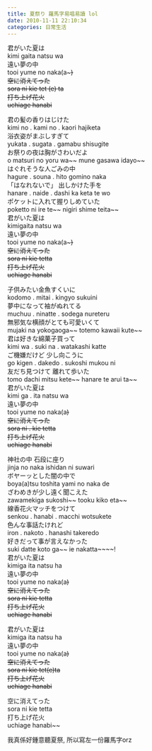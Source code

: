```yaml
---
title: 夏祭り 羅馬字易唱易讀 lol
date: 2010-11-11 22:10:34
categories: 日常生活
---
```


 君がいた夏は  
kimi gaita natsu wa  
遠い夢の中  
tooi yume no naka(a~~~)  
空に消えてった  
sora ni kie tet (e) ta  
打ち上げ花火  
uchiage hanabi~~  
  
  
君の髪の香りはじけた  
kimi no . kami no . kaori hajiketa  
浴衣姿がまぶしすぎて  
yukata . sugata . gamabu shisugite  
お祭りの夜は胸がさわいだよ  
o matsuri no yoru wa~~ mune gasawa idayo~~  
はぐれそうな人ごみの中  
hagure . souna . hito gomino naka  
「はなれないで」 出しかけた手を  
hanare . naide . dashi ka keta te wo  
ポケットに入れて握りしめていた  
poketto ni ire te~~ nigiri shime teita~~  
君がいた夏は  
kimigaita natsu wa  
遠い夢の中  
tooi yume no naka(a~~~)  
空に消えてった  
sora ni kie tetta  
打ち上げ花火  
uchiage hanabi~~  
  
  
子供みたい金魚すくいに  
kodomo . mitai . kingyo sukuini  
夢中になって袖がぬれてる  
muchuu . ninatte . sodega nureteru  
無邪気な横顔がとても可愛いくて  
mujaki na yokogaoga~~ totemo kawaii kute~~  
君は好きな綿菓子買って  
kimi wa . suki na . watakashi katte  
ご機嫌だけど 少し向こうに  
go kigen . dakedo . sukoshi mukou ni  
友だち見つけて 離れて歩いた  
tomo dachi mitsu kete~~ hanare te arui ta~~  
君がいた夏は  
kimi ga . ita natsu wa  
遠い夢の中  
tooi yume no naka(a~~)  
空に消えてった  
sora ni . kie tetta  
打ち上げ花火  
uchiage hanabi~~  
  
  
神社の中 石段に座り  
jinja no naka ishidan ni suwari  
ボヤーッとした闇の中で  
boya(a)tsu toshita yami no naka de  
ざわめきが少し遠く聞こえた  
zawamekiga sukoshi~~ tooku kiko eta~~  
線香花火マッチをつけて  
senkou . hanabi . macchi wotsukete  
色んな事話たけれど  
iron . nakoto . hanashi takeredo  
好きだって事が言えなかった  
suki datte koto ga~~ ie nakatta~~~~!  
君がいた夏は  
kimiga ita natsu ha  
遠い夢の中  
tooi yume no naka(a~~)  
空に消えてった  
sora ni kie tetta  
打ち上げ花火  
uchiage hanabi~~  
  
  
君がいた夏は  
kimiga ita natsu ha  
遠い夢の中  
tooi yume no naka(a~~)  
空に消えてった  
sora ni kie tet(e)ta  
打ち上げ花火  
uchiage hanabi~~  
  
  
空に消えてった  
sora ni kie tetta  
打ち上げ花火  
uchiage hanabi~~

我真係好鍾意聽夏祭, 所以寫左一份羅馬字orz